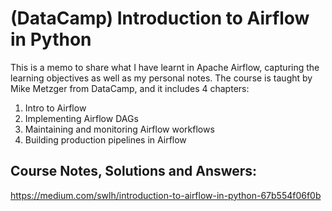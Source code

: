 # (DataCamp) Introduction to Airflow in Python
This is a memo to share what I have learnt in Apache Airflow, capturing the learning objectives as well as my personal notes. The course is taught by Mike Metzger from DataCamp, and it includes 4 chapters:
1. Intro to Airflow
2. Implementing Airflow DAGs
3. Maintaining and monitoring Airflow workflows
4. Building production pipelines in Airflow


## Course Notes, Solutions and Answers:
https://medium.com/swlh/introduction-to-airflow-in-python-67b554f06f0b


